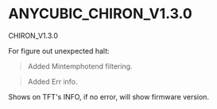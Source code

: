 # ANYCUBIC_CHIRON_V1.3.0
CHIRON_V1.3.0

For figure out unexpected halt:

>Added Mintemphotend filtering. 

>Added Err info.

Shows on TFT's INFO, if no error, will show firmware version. 
